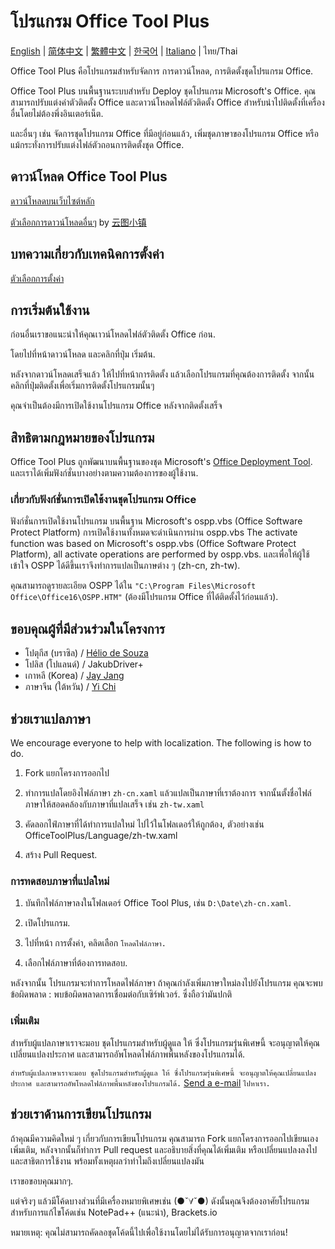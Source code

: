 ﻿# โปรแกรม Office Tool Plus

[English](/README.md) | [简体中文](/README-zh_cn.md) | [繁體中文](/README-zh_tw.md) | [한국어](/README-ko_kr.md) | [Italiano](/README-it_it.md) | ไทย/Thai

Office Tool Plus คือโปรแกรมสำหรับจัดการ การดาวน์โหลด, การติดตั้งชุดโปรแกรม Office.

Office Tool Plus บนพื้นฐานระบบสำหรับ Deploy ชุดโปรแกรม Microsoft's Office. คุณสามารถปรับแต่งค่าตัวติดตั้ง Office และดาวน์โหลดไฟล์ตัวติดตั้ง Office สำหรับนำไปติดตั้งที่เครื่องอื่นโดยไม่ต้องพึ่งอินเตอร์เน็ต.

และอื่นๆ เช่น จัดการชุดโปรแกรม Office ที่มีอยู่ก่อนแล้ว, เพิ่มชุดภาษาของโปรแกรม Office หรือแม้กระทั่งการปรับแต่งไฟล์ตัวถอนการติดตั้งชุด Office.

## ดาวน์โหลด Office Tool Plus

[ดาวน์โหลดบนเว็บไซต์หลัก](https://otp.landian.vip/th-th/)

[ตัวเลือกการดาวน์โหลดอื่นๆ](https://delivery.yuntu.moe/office-tool/) by [云图小镇](https://www.yuntu.moe/)

## บทความเกี่ยวกับเทคนิคการตั้งค่า

[ตัวเลือกการตั้งค่า](https://docs.microsoft.com/en-us/DeployOffice/configuration-options-for-the-office-2016-deployment-tool)

## การเริ่มต้นใช้งาน

ก่อนอื่นเราขอแนะนำให้คุณเาวน์โหลดไฟล์ตัวติดตั้ง Office ก่อน.

โดยไปที่หน้าดาวน์โหลด และคลิกที่ปุ่ม เริ่มต้น.

หลังจากดาวน์โหลดเสร็จแล้ว ให้ไปที่หน้าการติดตั้ง แล้วเลือกโปรแกรมที่คุณต้องการติดตั้ง จากนั้นคลิกที่ปุ่มติดตั้งเพื่อเริ่มการติดตั้งโปรแกรมนั้นๆ

คุณจำเป็นต้องมีการเปิดใช้งานโปรแกรม Office หลังจากติดตั้งเสร็จ

## สิทธิตามกฎหมายของโปรแกรม

Office Tool Plus ถูกพัฒนาบนพื้นฐานของชุด Microsoft's [Office Deployment Tool](https://docs.microsoft.com/en-us/DeployOffice/overview-of-the-office-customization-tool-for-click-to-run). และเราได้เพิ่มฟังก์ชั่นบางอย่างตามความต้องการของผู้ใช้งาน.

### เกี่ยวกับฟังก์ชั่นการเปิดใช้งานชุดโปรแกรม Office
ฟังก์ชั่นการเปิดใช้งานโปรแกรม บนพื้นฐาน Microsoft's ospp.vbs (Office Software Protect Platform) การเปิดใช้งานทั้งหมดจะดำเนินการผ่าน ospp.vbs
The activate function was based on Microsoft's ospp.vbs (Office Software Protect Platform), all activate operations are performed by ospp.vbs. และเพื่อให้ผู้ใช้เข้าใจ OSPP ได้ดีขึ้นเราจึงทำการแปลเป็นภาษต่าง ๆ (zh-cn, zh-tw).

คุณสามารถดูรายละเอียด OSPP ได้ใน ````"C:\Program Files\Microsoft Office\Office16\OSPP.HTM"```` (ต้องมีโปรแกรม Office ที่ได้ติดตั้งไว้ก่อนแล้ว).

## ขอบคุณผู้ที่มีส่วนร่วมในโครงการ

- โปตุกีส (บราซิล) / [Hélio de Souza](https://sway.office.com/RVue6qySNJ2DzYrs?ref=Link)
- โปลิส (โปแลนด์) / JakubDriver+
- เกาหลี (Korea) / [Jay Jang](https://github.com/yaeyaya)
- ภาษาจีน (ใต้หวัน) / [Yi Chi](https://github.com/chiyi4488)

## ช่วยเราแปลภาษา

We encourage everyone to help with localization. The following is how to do.

1. Fork แยกโครงการออกไป

2. ทำการแปลโดยอิงไฟล์ภาษา ````zh-cn.xaml```` แล้วแปลเป็นภาษาที่เราต้องการ จากนั้นตั้งชื่อไฟล์ภาษาให้สอดคล้องกับภาษาที่แปลเสร็จ เช่น ````zh-tw.xaml````

3. คัดลอกไฟ์ภาษาที่ได้ทำการแปลใหม่ ไปไว้ในโฟลเดอร์ให้ถูกต้อง, ตัวอย่างเช่น OfficeToolPlus/Language/zh-tw.xaml

4. สร้าง Pull Request.

### การทดสอบภาษาที่แปลใหม่

1. บันทึกไฟล์ภาษาลงในโฟลเดอร์ Office Tool Plus, เช่น ````D:\Date\zh-cn.xaml````.

2. เปิดโปรแกรม.

3. ไปที่หน้า การตั้งค่า, คลิดเลือก ````โหลดไฟล์ภาษา.````

4. เลือกไฟล์ภาษาที่ต้องการทดสอบ.

หลังจากนั้น โปรแกรมจะทำการโหลดไฟล์ภาษา ถ้าคุณกำลังเพิ่มภาษาใหม่ลงไปยังโปรแกรม คุณจะพบข้อผิดพลาด : พบข้อผิดพลาดการเชื่อมต่อกับเซิร์ฟเวอร์. ซึ่งถือว่ามันปกติ

### เพิ่มเติม

สำหรับผู้แปลภาษาเราจะมอบ ชุดโปรแกรมสำหรับผู้ดูแล ให้ ซึ่งโปรแกรมรุ่นพิเศษนี้ จะอนุญาตให้คุณเปลี่ยนแปลงประกาศ และสามารถอัพโหลดไฟล์ภาพพื้นหลังของโปรแกรมได้.

````สำหรับผู้แปลภาษาเราจะมอบ ชุดโปรแกรมสำหรับผู้ดูแล ให้ ซึ่งโปรแกรมรุ่นพิเศษนี้ จะอนุญาตให้คุณเปลี่ยนแปลงประกาศ และสามารถอัพโหลดไฟล์ภาพพื้นหลังของโปรแกรมได้.```` [Send a e-mail](mailto:yerong@coolhub.top) ````ไปหาเรา.````

## ช่วยเราด้านการเขียนโปรแกรม

ถ้าคุณมีความคิดใหม่ ๆ เกี่ยวกับการเขียนโปรแกรม คุณสามารถ Fork แยกโครงการออกไปเขียนเองเพิ่มเติม, หลังจากนั้นก็ทำการ Pull request และอธิบายสิ่งที่คุณได้เพิ่มเติม หรือเปลี่ยนแปลงลงไป และสาธิตการใช้งาน พร้อมทั้งเหตุผลว่าทำไมถึงเปลี่ยนแปลงมัน

เราขอขอบคุณมากๆ.

แต่จริงๆ แล้วมีโค้ดบางส่วนที่มีเครื่องหมายพิเศษเช่น (●ˇ∀ˇ●) ดังนั้นคุณจึงต้องอาศัยโปรแกรมสำหรับการแก้ไขโค้ดเช่น NotePad++ (แนะนำ), Brackets.io

หมายเหตุ: คุณไม่สามารถคัดลอชุดโค้ดนี้ไปเพื่อใช้งานโดยไม่ได้รับการอนุญาตจากเราก่อน!